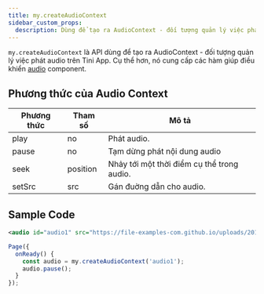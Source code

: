 ```yaml
---
title: my.createAudioContext
sidebar_custom_props:
  description: Dùng để tạo ra AudioContext - đối tượng quản lý việc phát audio trên Tini App
---
```


`my.createAudioContext` là API dùng để tạo ra AudioContext - đối tượng quản lý việc phát audio trên Tini App. Cụ thể hơn, nó cung cấp các hàm giúp điều khiển [audio](/docs/component/basic/media/audio) component.

## Phương thức của Audio Context

| Phương thức | Tham số  | Mô tả                                      |
| ----------- | -------- | ------------------------------------------ |
| play        | no       | Phát audio.                                |
| pause       | no       | Tạm dừng phát nội dung audio               |
| seek        | position | Nhảy tới một thời điểm cụ thể trong audio. |
| setSrc      | src      | Gán đuờng dẫn cho audio.                   |

## Sample Code

```xml
<audio id="audio1" src="https://file-examples-com.github.io/uploads/2017/11/file_example_MP3_5MG.mp3" name="Sample Audio" author="Unknown" />
```

```js
Page({
  onReady() {
    const audio = my.createAudioContext('audio1');
    audio.pause();
  }
});
```
